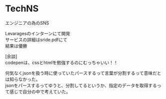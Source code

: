 # TechNS
エンジニアの為のSNS  

Levaragesのインターンにて開発  
サービスの詳細はsride.pdfにて  
結果は優勝  

[余談]  
codepenは、cssとhtmlを勉強するのにむっちゃいい！！  

何気なくjsonを扱う時に使っていたパースするって言葉が分割するって意味だとは知らなかった。  
jsonをパースするってゆうと、分割してるというか、指定のデータを取得するって感じで自分の中で考えていた。  
